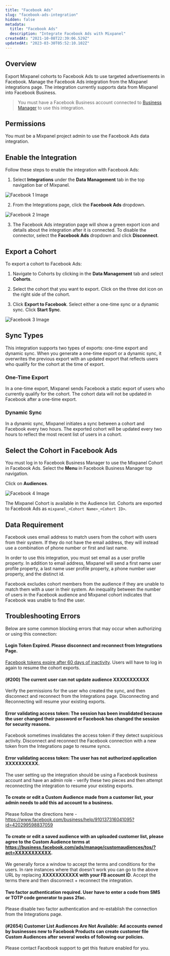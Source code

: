 ```yaml
---
title: "Facebook Ads"
slug: "facebook-ads-integration"
hidden: false
metadata: 
  title: "Facebook Ads"
  description: "Integrate Facebook Ads with Mixpanel"
createdAt: "2021-10-08T22:39:06.529Z"
updatedAt: "2023-03-30T05:52:10.102Z"
---
```


## Overview

Export Mixpanel cohorts to Facebook Ads to use targeted advertisements in Facebook. Manage the Facebook Ads integration from the Mixpanel integrations page. The integration currently supports data from Mixpanel into Facebook Business.

>You must have a Facebook Business account connected to [Business Manager](https://audience.42matters.com/blog/how-to-connect-your-facebook-ad-account-to-business-manager-to-use-custom-audiences) to use this integration.

## Permissions

You must be a Mixpanel project admin to use the Facebook Ads data integration.

## Enable the Integration

Follow these steps to enable the integration with Facebook Ads:

1. Select **Integrations** under the **Data Management** tab in the top navigation bar of Mixpanel.

![Facebook 1 Image](https://raw.githubusercontent.com/ranic/mixpanel-docs/main/media/Other%20Bits/Cohort%20Syncs/Facebook-Ads/facebook1.png)

2. From the Integrations page, click the **Facebook Ads** dropdown.

![Facebook 2 Image](https://raw.githubusercontent.com/ranic/mixpanel-docs/main/media/Other%20Bits/Cohort%20Syncs/Facebook-Ads/facebook2.png)

3. The Facebook Ads integration page will show a green export icon and details about the integration after it is connected. To disable the connector, select the **Facebook Ads** dropdown and click **Disconnect**.

## Export a Cohort

To export a cohort to Facebook Ads: 

1. Navigate to Cohorts by clicking in the **Data Management** tab and select **Cohorts**.

2. Select the cohort that you want to export. Click on the three dot icon on the right side of the cohort. 

3. Click **Export to Facebook**. Select either a one-time sync or a dynamic sync. Click **Start Sync**.

![Facebook 3 Image](https://raw.githubusercontent.com/ranic/mixpanel-docs/main/media/Other%20Bits/Cohort%20Syncs/Facebook-Ads/facebook3.png)

## Sync Types

This integration supports two types of exports: one-time export and dynamic sync. When you generate a one-time export or a dynamic sync, it overwrites the previous export with an updated export that reflects users who qualify for the cohort at the time of export.

### One-Time Export
In a one-time export, Mixpanel sends Facebook a static export of users who currently qualify for the cohort. The cohort data will not be updated in Facebook after a one-time export.

### Dynamic Sync
In a dynamic sync, Mixpanel initiates a sync between a cohort and Facebook every two hours. The exported cohort will be updated every two hours to reflect the most recent list of users in a cohort.

## Select the Cohort in Facebook Ads

You must log in to Facebook Business Manager to use the Mixpanel Cohort in Facebook Ads. Select the **Menu** in Facebook Business Manager top navigation. 

Click on **Audiences**.

![Facebook 4 Image](https://raw.githubusercontent.com/ranic/mixpanel-docs/main/media/Other%20Bits/Cohort%20Syncs/Facebook-Ads/facebook4.png)

The Mixpanel Cohort is available in the Audience list. Cohorts are exported to Facebook Ads as `mixpanel_<Cohort Name>_<Cohort ID>`.

## Data Requirement

Facebook uses email address to match users from the cohort with users from their system. If they do not have the email address, they will instead use a combination of phone number or first and last name.

In order to use this integration, you must set email as a user profile property. In addition to email address, Mixpanel will send a first name user profile property, a last name user profile property, a phone number user property, and the distinct id. 

Facebook excludes cohort members from the audience if they are unable to match them with a user in their system. An inequality between the number of users in the Facebook audience and Mixpanel cohort indicates that Facebook was unable to find the user.

## Troubleshooting Errors

Below are some common blocking errors that may occur when authorizing or using this connection:

#### Login Token Expired. Please disconnect and reconnect from Integrations Page.

[Facebook tokens expire after 60 days of inactivity](https://developers.facebook.com/docs/facebook-login/auth-vs-data/). Users will have to log in again to resume the cohort exports.

 

#### (#200) The current user can not update audience XXXXXXXXXXX

Verify the permissions for the user who created the sync, and then disconnect and reconnect from the Integrations page. Disconnecting and Reconnecting will resume your existing exports.

#### Error validating access token: The session has been invalidated because the user changed their password or Facebook has changed the session for security reasons.

Facebook sometimes invalidates the access token if they detect suspicious activity. Disconnect and reconnect the Facebook connection with a new token from the Integrations page to resume syncs.

#### Error validating access token: The user has not authorized application XXXXXXXXXX.

The user setting up the integration should be using a Facebook business account and have an admin role - verify these two pieces and then attempt reconnecting the integration to resume your existing exports.

#### To create or edit a Custom Audience made from a customer list, your admin needs to add this ad account to a business.

Please follow the directions here - https://www.facebook.com/business/help/910137316041095?id=420299598837059

#### To create or edit a saved audience with an uploaded customer list, please agree to the Custom Audience terms at https://business.facebook.com/ads/manage/customaudiences/tos/?act=XXXXXXXXXXX.

We generally force a window to accept the terms and conditions for the users. In rare instances where that doesn't work you can go to the above URL by replacing **XXXXXXXXXXX with your FB account ID**. Accept the terms there and then disconnect + reconnect the integration.

#### Two factor authentication required. User have to enter a code from SMS or TOTP code generator to pass 2fac.

Please disable two factor authentication and re-establish the connection from the Integrations page.

#### (#2654) Customer List Audiences Are Not Available: Ad accounts owned by businesses new to Facebook Products can create customer file Custom Audiences after several weeks of following our policies.

Please contact Facebook support to get this feature enabled for you.


